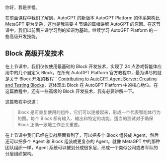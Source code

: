 你好，我是李锟。

在前面课程中我们了解到，AutoGPT 的新版本 AutoGPT Platform 的体系架构比 MetaGPT 更为复杂，这也是我需要 4 节课的篇幅讲解 AutoGPT 的原因。在这节课中，我们以前面三课学习到的知识为基础，继续学习 AutoGPT Platform 的一些高级开发技能。

## Block 高级开发技术

在上节课中，我们仅仅使用最基础的 Block 开发技术，实现了 24 点游戏智能体应用中的几个自定义 Block。在所有 AutoGPT Platform 官方教程中，最为详尽的就是关于 Block 开发的教程：[Contributing to AutoGPT Agent Server: Creating and Testing Blocks](https://docs.agpt.co/platform/new_blocks)，这体现出 Block 在 AutoGPT Platform 中的核心地位。在这篇教程中，还有一些高级的 Block 开发技术，我有必要讲解一下。

这篇教程中说道：

> Block 是可重复使用的组件，它们可以连接起来，形成一个代表智能体行为的图。每个 Block 都有输入、输出和特定的功能。适当的测试对于确保 Block 正确一致地工作至关重要。

在上节课中我们已经在实战层面看到了，可以把多个 Block 组装成 Agent，然后还可以把多个 Agent 和 Block 组装成更复杂的 Agent。就像 MetaGPT 中的那种团队组织一样，Agent 系统可以被划分成很多层，形成一个类似公司或者军队的分层组织架构。